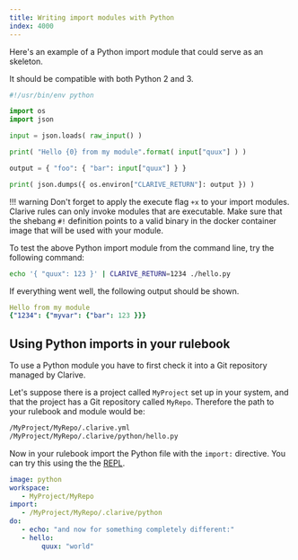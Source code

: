 ```yaml
---
title: Writing import modules with Python
index: 4000
---
```


Here's an example of a Python import module that could serve as an skeleton.

It should be compatible with both Python 2 and 3.

```python
#!/usr/bin/env python

import os
import json

input = json.loads( raw_input() )

print( "Hello {0} from my module".format( input["quux"] ) )

output = { "foo": { "bar": input["quux"] } }

print( json.dumps({ os.environ["CLARIVE_RETURN"]: output }) )
```

!!! warning
    Don't forget to apply the execute flag `+x` to your import modules.
    Clarive rules can only invoke modules that are executable.
    Make sure that the shebang `#!` definition points to a valid
    binary in the docker container image that will be used with
    your module.

To test the above Python import module from the command line, try the
following command:

```bash
echo '{ "quux": 123 }' | CLARIVE_RETURN=1234 ./hello.py
```

If everything went well, the following output should be shown.

```yaml
Hello from my module
{"1234": {"myvar": {"bar": 123 }}}
```

## Using Python imports in your rulebook

To use a Python module you have to first check it into a Git repository managed
by Clarive.

Let's suppose there is a project called `MyProject` set up in your system, and
that the project has a Git repository called `MyRepo`. Therefore the path to your
rulebook and module would be:

```bash
/MyProject/MyRepo/.clarive.yml
/MyProject/MyRepo/.clarive/python/hello.py
```

Now in your rulebook import the Python file with the `import:` directive.
You can try this using the the [REPL](/concepts/repl).

```yaml
image: python
workspace:
   - MyProject/MyRepo
import:
   - /MyProject/MyRepo/.clarive/python
do:
   - echo: "and now for something completely different:"
   - hello:
        quux: "world"
```
